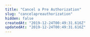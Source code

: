 ```yaml
---
title: "Cancel a Pre Authorization"
slug: "cancelapreauthorization"
hidden: false
createdAt: "2019-12-24T00:49:31.616Z"
updatedAt: "2019-12-24T00:49:31.616Z"
---
```


